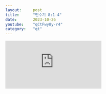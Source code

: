 ```yaml
---
layout:     post
title:      "민수기 8:1-4"
date:       2023-10-26
youtube:    "qCtFwy8y-r4"
category:   "qt"
---
```


<div class="youtube">
    <iframe src="https://www.youtube.com/embed/qCtFwy8y-r4" title="YouTube video player" frameborder="0" allow="accelerometer; autoplay; clipboard-write; encrypted-media; gyroscope; picture-in-picture; web-share" allowfullscreen></iframe>
</div>